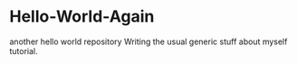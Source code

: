 # Hello-World-Again
another hello world repository
Writing the usual generic stuff about myself tutorial.
